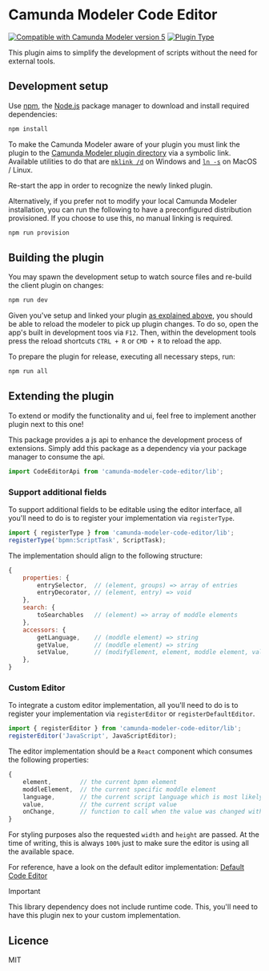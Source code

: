# Camunda Modeler Code Editor

[![Compatible with Camunda Modeler version 5](https://img.shields.io/badge/Modeler_Version-5.0.0+-blue.svg)](#) [![Plugin Type](https://img.shields.io/badge/Plugin_Type-BPMN-orange.svg)](#)

This plugin aims to simplify the development of scripts without the need for external tools.

## Development setup

Use [npm](https://www.npmjs.com/), the [Node.js](https://nodejs.org/en/) package manager to download and install required dependencies:

```sh
npm install
```

To make the Camunda Modeler aware of your plugin you must link the plugin to the [Camunda Modeler plugin directory](https://github.com/camunda/camunda-modeler/tree/develop/docs/plugins#plugging-into-the-camunda-modeler) via a symbolic link.
Available utilities to do that are [`mklink /d`](https://docs.microsoft.com/en-us/windows-server/administration/windows-commands/mklink) on Windows and [`ln -s`](https://linux.die.net/man/1/ln) on MacOS / Linux.

Re-start the app in order to recognize the newly linked plugin.

Alternatively, if you prefer not to modify your local Camunda Modeler installation, you can run the following to have a preconfigured distribution provisioned. If you choose to use this, no manual linking is required.

```sh
npm run provision
```

## Building the plugin

You may spawn the development setup to watch source files and re-build the client plugin on changes:

```sh
npm run dev
```

Given you've setup and linked your plugin [as explained above](#development-setup), you should be able to reload the modeler to pick up plugin changes. To do so, open the app's built in development toos via `F12`. Then, within the development tools press the reload shortcuts `CTRL + R` or `CMD + R` to reload the app.

To prepare the plugin for release, executing all necessary steps, run:

```sh
npm run all
```

## Extending the plugin

To extend or modify the functionality and ui, feel free to implement another plugin next to this one!

This package provides a js api to enhance the development process of extensions. Simply add this package as a dependency via your package manager to consume the api.

```js
import CodeEditorApi from 'camunda-modeler-code-editor/lib';
```

### Support additional fields

To support additional fields to be editable using the editor interface, all you'll need to do is to register your implementation via `registerType`.

```js
import { registerType } from 'camunda-modeler-code-editor/lib';
registerType('bpmn:ScriptTask', ScriptTask); 
```

The implementation should align to the following structure:

```js
{
    properties: {
        entrySelector,  // (element, groups) => array of entries
        entryDecorator, // (element, entry) => void
    },
    search: {
        toSearchables   // (element) => array of moddle elements
    },
    accessors: {
        getLanguage,    // (moddle element) => string
        getValue,       // (moddle element) => string
        setValue,       // (modifyElement, element, moddle element, value) => void
    },
}
```

### Custom Editor

To integrate a custom editor implementation, all you'll need to do is to register your implementation via `registerEditor` or `registerDefaultEditor`.

```js
import { registerEditor } from 'camunda-modeler-code-editor/lib';
registerEditor('JavaScript', JavaScriptEditor);
```

The editor implementation should be a `React` component which consumes the following properties:

```js
{
    element,        // the current bpmn element
    moddleElement,  // the current specific moddle element
    language,       // the current script language which is most likely only important for editors that support multiple
    value,          // the current script value
    onChange,       // function to call when the value was changed within the editor
}
```

For styling purposes also the requested `width` and `height` are passed. At the time of writing, this is always `100%` just to make sure the editor is using all the available space.

For reference, have a look on the default editor implementation: [Default Code Editor](./client/components/DefaultCodeEditor.js)

> [!IMPORTANT]
> This library dependency does not include runtime code. This, you'll need to have this plugin nex to your custom implementation.

## Licence

MIT
